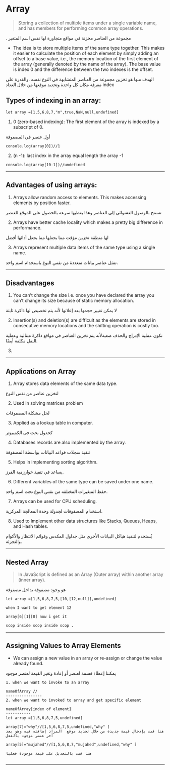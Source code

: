 # Array

> Storing a collection of multiple items under a single variable name, and has members for performing common array operations.

. مجموعة من العناصر مخزنة في مواقع متجاورة لها نفس اسم المتغير

- The idea is to store multiple items of the same type together. This makes it easier to calculate the position of each element by simply adding an offset to a base value, i.e., the memory location of the first element of the array (generally denoted by the name of the array). The base value is index 0 and the difference between the two indexes is the offset.

الهدف منها هو تخزين مجموعة من العناصر المتشابهة في النوع نفسه
.والقدرة على معرفة مكان كل واحدة وتحديد موقعها من خلال العداد index

## Types of indexing in an array:
````
let array =[1,5,6,8,7,"m",true,NaN,null,undefined]
````
1. 0 (zero-based indexing): The first element of the array is indexed by a subscript of 0.

أول عنصر في المصفوفة

````
console.log(array[0])//1 
````
2. (n -1): last index in the array equal length the array -1 

````
console.log(array[10-1])//undefined 
````
----

## Advantages of using arrays: 

1. Arrays allow random access to elements. This makes accessing elements by position faster.

تسمح بالوصول العشوائي إلى العناصر وهذا يعطيها سرعة بالحصول على الموقع للعنصر

2. Arrays have better cache locality which makes a pretty big difference in performance.

لها منطقة تخزين مؤقت مما يجعلها مما يجعل أدائها أفضل 

3. Arrays represent multiple data items of the same type using a single name.

تمثل عناصر بيانات متعددة من نفس النوع باستخدام اسم واحد.

-----
## Disadvantages

1. You can’t change the size i.e. once you have declared the array you can’t change its size because of static memory allocation.

لا يمكن تغيير حجمها بعد إعلانها لأنه يتم تخصيص لها ذاكرة ثابتة 

2. Insertion(s) and deletion(s) are difficult as the elements are stored in consecutive memory locations and the shifting operation is costly too.

تكون عملية الإدراج والحذف صعبةلأنه  يتم تخزين العناصر في مواقع ذاكرة متتالية وعملية النقل مكلفة أيضًا.

3. 

----

## Applications on Array

1. Array stores data elements of the same data type.

لتخزين عناصر من نفس النوع 

2. Used in solving matrices problem

لحل مشكلة المصفوفات

3. Applied as a lookup table in computer.

كجدول بحث في الكمبيوتر

4. Databases records are also implemented by the array.

تنفيذ سجلات قواعد البيانات بواسطة المصفوفة

5. Helps in implementing sorting algorithm.

يساعد في تنفيذ خوارزمية الفرز.

6. Different variables of the same type can be saved under one name.

حفظ المتغيرات المختلفة من نفس النوع تحت اسم واحد.

7. Arrays can be used for CPU scheduling.

استخدام المصفوفات لجدولة وحدة المعالجة المركزية.

8. Used to Implement other data structures like Stacks, Queues, Heaps, and Hash tables.

يُستخدم لتنفيذ هياكل البيانات الأخرى مثل جداول المكدس وقوائم الانتظار والأكوام والتجزئة.

----

## Nested Array 

> In JavaScript is defined as an Array (Outer array) within another array (inner array).

هو وجود مصفوفة بداخل مصفوفة 

````
let array =[1,5,6,8,7,5,[10,[12,null]],undefined]

when I want to get element 12 

array[6][1][0] now i get it 

scop inside scop inside scop .
````
----

## Assigning Values to Array Elements
* We can assign a new value in an array or re-assign or change the value already found.

يمكننا إعطاء قسمة لعنصر أو إعادة وتغير القيمة لعنصر موجود 


````
1. when we want to invoke to an array

nameOfArray // 
----------------
2. when we want to invoked to array and get specific element

nameOfArray[index of element]
-----------
let array =[1,5,6,8,7,5,undefined]
 
array[7]="why"//[1,5,6,8,7,5,undefined,"why" ]
هنا قمت بإدخال قيمة جديدة من خلال تحديد موقع  المراد إضافته فيه وهو بعد أخر عنصر موجود بالفعل

array[5]="mujahed"//[1,5,6,8,7,"mujahed",undefined,"why" ] 

هنا قمت بالتعديل على قيمة موجودة فعليا


````
----